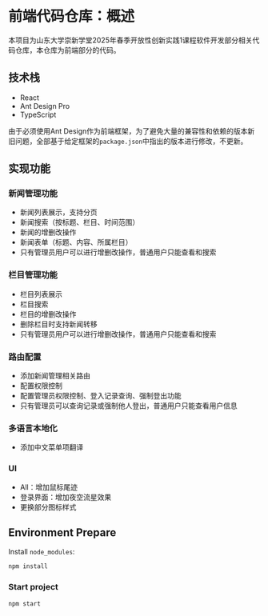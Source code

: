 # 前端代码仓库：概述

本项目为山东大学崇新学堂2025年春季开放性创新实践1课程软件开发部分相关代码仓库，本仓库为前端部分的代码。

## 技术栈

- React
- Ant Design Pro
- TypeScript

由于必须使用Ant Design作为前端框架，为了避免大量的兼容性和依赖的版本新旧问题，全部基于给定框架的`package.json`中指出的版本进行修改，不更新。

## 实现功能

### 新闻管理功能

- 新闻列表展示，支持分页
- 新闻搜索（按标题、栏目、时间范围）
- 新闻的增删改操作
- 新闻表单（标题、内容、所属栏目）
- 只有管理员用户可以进行增删改操作，普通用户只能查看和搜索

### 栏目管理功能

- 栏目列表展示
- 栏目搜索
- 栏目的增删改操作
- 删除栏目时支持新闻转移
- 只有管理员用户可以进行增删改操作，普通用户只能查看和搜索

### 路由配置

- 添加新闻管理相关路由
- 配置权限控制
- 配置管理员权限控制、登入记录查询、强制登出功能
- 只有管理员可以查询记录或强制他人登出，普通用户只能查看用户信息

### 多语言本地化

- 添加中文菜单项翻译

### UI

- All：增加鼠标尾迹
- 登录界面：增加夜空流星效果
- 更换部分图标样式

## Environment Prepare

Install `node_modules`:

```bash
npm install
```

### Start project

```bash
npm start
```